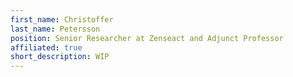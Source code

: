 ```yaml
---
first_name: Christoffer
last_name: Petersson
position: Senior Researcher at Zenseact and Adjunct Professor
affiliated: true
short_description: WIP
---
```


